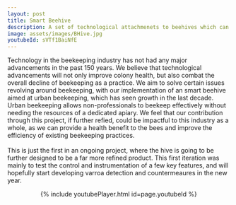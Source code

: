```yaml
---
layout: post
title: Smart Beehive
description: A set of technological attachmenets to beehives which can assist beekeepers in tending to their colonies.
image: assets/images/BHive.jpg
youtubeId: sVTf1BaiNfE
---
```


Technology in the beekeeping industry has not had any major advancements in the past 150 years. 
We believe that technological advancements will not only improve colony health, but also combat the overall decline of beekeeping as a practice. 
We aim to solve certain issues revolving around beekeeping, with our implementation of an smart beehive aimed at urban beekeeping, which has seen growth in the last decade. 
Urban beekeeping allows non-professionals to beekeep effectively without needing the resources of a dedicated apiary. 
We feel that our contribution through this project, if further refied, could be impactful to this industry as a whole, as we can provide a health benefit to the bees and improve the efficiency of existing beekeeping practices.<br/><br/>
This is just the first in an ongoing project, where the hive is going to be further designed to be a far more refined product. This first iteration was mainly to test the control and instrumentation of a few key features, and will hopefully start developing varroa detection and
countermeaures in the new year.
<div>
<center>{% include youtubePlayer.html id=page.youtubeId %}

